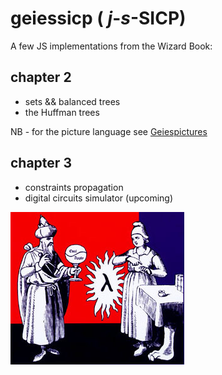 # geiessicp   ( _j_-_s_-SICP)

A few JS implementations from the Wizard Book:

## chapter 2
- sets && balanced trees
- the Huffman trees

NB - for the picture language see [Geiespictures](https://github.com/Muzietto/geiespictures)

## chapter 3
- constraints propagation
- digital circuits simulator (upcoming)

![wizard](https://github.com/Muzietto/geiessicp/blob/master/img/wizard.jpg)
